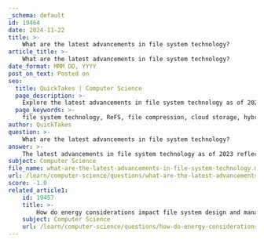 ```yaml
---
_schema: default
id: 19464
date: 2024-11-22
title: >-
    What are the latest advancements in file system technology?
article_title: >-
    What are the latest advancements in file system technology?
date_format: MMM DD, YYYY
post_on_text: Posted on
seo:
  title: QuickTakes | Computer Science
  page_description: >-
    Explore the latest advancements in file system technology as of 2023, highlighting innovations in ReFS, file compression, cloud storage, object storage, cybersecurity, SSD performance, data management, and sustainability.
  page_keywords: >-
    file system technology, ReFS, file compression, cloud storage, hybrid storage, object storage, cybersecurity, SSD technologies, data management, energy efficiency, sustainability
author: QuickTakes
question: >-
    What are the latest advancements in file system technology?
answer: >-
    The latest advancements in file system technology as of 2023 reflect significant trends and innovations aimed at improving data management, security, and efficiency. Here are some key developments:\n\n1. **Resilient File System (ReFS)**: Microsoft's ReFS continues to evolve, designed to maximize data availability and integrity while efficiently scaling to large datasets. It offers enhanced resiliency against data corruption, making it a robust alternative to the traditional NTFS file system.\n\n2. **File Compression Enhancements**: The latest updates to Windows 11's File Explorer include a new compression wizard that supports various formats such as TAR, 7z, and Zip. This feature allows users to choose compression types like "gzip" and "bzip2," enhancing the flexibility and efficiency of file management.\n\n3. **Cloud and Hybrid Storage Solutions**: The trend towards cloud operating models is accelerating, with companies increasingly adopting hybrid cloud architectures. This approach combines on-premises and public cloud storage, allowing for better capacity management and data preservation. Notably, by 2028, it is projected that 70% of file and object data will be deployed on consolidated unstructured data storage platforms.\n\n4. **Object Storage Growth**: There is a marked increase in the use of object storage systems, which are becoming essential for managing unstructured data. This shift is driven by the need for scalable and cost-effective storage solutions that can handle vast amounts of data generated by modern applications.\n\n5. **Cybersecurity Enhancements**: With the rise in ransomware attacks, file systems are incorporating better security measures. This includes immutable storage options and automated recovery features to protect against data loss and ensure quick recovery.\n\n6. **New SSD Technologies**: The introduction of new solid-state drive (SSD) technologies is enhancing file system performance. These advancements are crucial for applications requiring high-speed data access and processing.\n\n7. **Data Management Innovations**: Companies are focusing on data governance and analytics workflows, leveraging data classification and custom metadata tagging to optimize storage costs and improve data accessibility.\n\n8. **Energy Efficiency and Sustainability**: There is a growing emphasis on the environmental impact of digital storage. Innovations in storage technology are being designed to reduce energy consumption and carbon footprints, aligning with broader sustainability goals.\n\nThese advancements indicate a dynamic landscape in file system technology, driven by the need for improved performance, security, and efficiency in data management. As organizations continue to adapt to the increasing volume and complexity of data, these trends will likely shape the future of storage solutions.
subject: Computer Science
file_name: what-are-the-latest-advancements-in-file-system-technology.md
url: /learn/computer-science/questions/what-are-the-latest-advancements-in-file-system-technology
score: -1.0
related_article1:
    id: 19457
    title: >-
        How do energy considerations impact file system design and management?
    subject: Computer Science
    url: /learn/computer-science/questions/how-do-energy-considerations-impact-file-system-design-and-management
---
```


&nbsp;